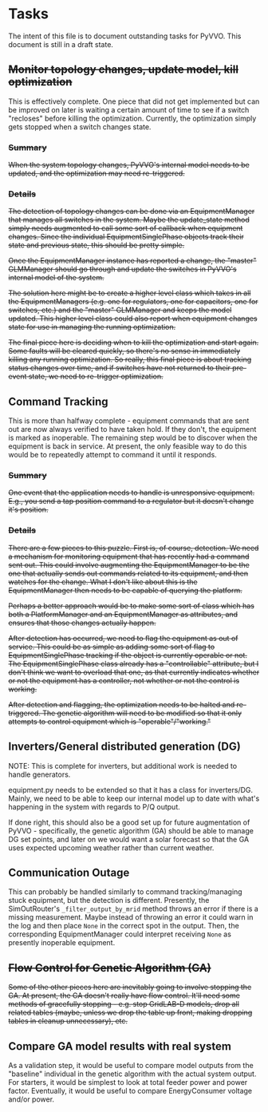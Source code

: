 # Tasks
The intent of this file is to document outstanding tasks for PyVVO.
This document is still in a draft state.

## ~~Monitor topology changes, update model, kill optimization~~
This is effectively complete. One piece that did not get implemented but
can be improved on later is waiting a certain amount of time to see if
a switch "recloses" before killing the optimization. Currently, the 
optimization simply gets stopped when a switch changes state.

### ~~Summary~~
~~When the system topology changes, PyVVO's internal model needs
to be updated, and the optimization may need re-triggered.~~

### ~~Details~~
~~The detection of topology changes can be done via an EquipmentManager
that manages all switches in the system. Maybe the update_state method
simply needs augmented to call some sort of callback when equipment
changes. Since the individual EquipmentSinglePhase objects track their
state and previous state, this should be pretty simple.~~

~~Once the EquipmentManager instance has reported a change, the "master"
GLMManager should go through and update the switches in PyVVO's internal
model of the system.~~ 

~~The solution here might be to create a higher level class which takes
in all the EquipmentManagers (e.g. one for regulators, one for
capacitors, one for switches, etc.) and the "master" GLMManager and 
keeps the model updated. This higher level class could also report 
when equipment changes state for use in managing the running
optimization.~~

~~The final piece here is deciding when to kill the optimization and start
again. Some faults will be cleared quickly, so there's no sense in 
immediately killing any running optimization. So really, this final
piece is about tracking status changes over time, and if switches have
not returned to their pre-event state, we need to re-trigger
optimization.~~

## Command Tracking
This is more than halfway complete - equipment commands that are sent 
out are now always verified to have taken hold. If they don't, the 
equipment is marked as inoperable. The remaining step would be to 
discover when the equipment is back in service. At present, the only 
feasible way to do this would be to repeatedly attempt to command it
until it responds.

### ~~Summary~~
~~One event that the application needs to handle is unresponsive
equipment. E.g., you send a tap position command to a regulator but it
doesn't change it's position.~~

### ~~Details~~
~~There are a few pieces to this puzzle. First is, of course, detection.
We need a mechanism for monitoring equipment that has recently had a 
command sent out. This could involve augmenting the EquipmentManager to
be the one that actually sends out commands related to its equipment,
and then watches for the change. What I don't like about this is the 
EquipmentManager then needs to be capable of querying the platform.~~

~~Perhaps a better approach would be to make some sort of class which has
both a PlatformManager and an EquipmentManager as attributes, and
ensures that those changes actually happen.~~

~~After detection has occurred, we need to flag the equipment as out of 
service. This could be as simple as adding some sort of flag to
EquipmentSinglePhase tracking if the object is currently operable or 
not. The EquipmentSinglePhase class already has a "controllable"
attribute, but I don't think we want to overload that one, as that 
currently indicates whether or not the equipment has a controller, not
whether or not the control is working.~~

~~After detection and flagging, the optimization needs to be halted and 
re-triggered. The genetic algorithm will need to be modified so that it
only attempts to control equipment which is "operable"/"working."~~

## Inverters/General distributed generation (DG)
NOTE: This is complete for inverters, but additional work is needed to
handle generators.

equipment.py needs to be extended so that it has a class for
inverters/DG. Mainly, we need to be able to keep our internal model up
to date with what's happening in the system with regards to P/Q output.

If done right, this should also be a good set up for future augmentation
of PyVVO - specifically, the genetic algorithm (GA) should be able to
manage DG set points, and later on we would want a solar forecast so
that the GA uses expected upcoming weather rather than current weather. 

## Communication Outage
This can probably be handled similarly to command tracking/managing 
stuck equipment, but the detection is different. Presently, the 
SimOutRouter's `_filter_output_by_mrid` method throws an error if there
is a missing measurement. Maybe instead of throwing an error it could 
warn in the log and then place `None` in the correct spot in the output.
Then, the corresponding EquipmentManager could interpret receiving
`None` as presently inoperable equipment.

## ~~Flow Control for Genetic Algorithm (GA)~~
~~Some of the other pieces here are inevitably going to involve stopping
the GA. At present, the GA doesn't really have flow control. It'll need
some methods of gracefully stopping - e.g. stop GridLAB-D models, 
drop all related tables (maybe, unless we drop the table up front,
making dropping tables in cleanup unnecessary), etc.~~

## Compare GA model results with real system
As a validation step, it would be useful to compare model outputs from
the "baseline" individual in the genetic algorithm with the actual 
system output. For starters, it would be simplest to look at total 
feeder power and power factor. Eventually, it would be useful to 
compare EnergyConsumer voltage and/or power.
